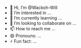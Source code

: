 - 👋 Hi, I’m @Wackoh-Will
- 👀 I’m interested in ...
- 🌱 I’m currently learning ...
- 💞️ I’m looking to collaborate on ...
- 📫 How to reach me ...
- 😄 Pronouns: ...
- ⚡ Fun fact: ...

<!---
Wackoh-Will/Wackoh-Will is a ✨ special ✨ repository because its `README.md` (this file) appears on your GitHub profile.
You can click the Preview link to take a look at your changes.
--->
